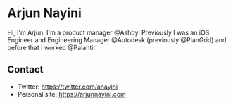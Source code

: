 # Arjun Nayini
Hi, I'm Arjun.  I'm a product manager @Ashby.  Previously I was an iOS Engineer and Engineering Manager @Autodesk (previously @PlanGrid) and before that I worked @Palantir.


## Contact
- Twitter: https://twitter.com/anayini
- Personal site: https://arjunnayini.com
